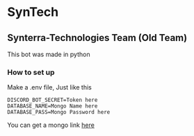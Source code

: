 SynTech
====================

Synterra-Technologies Team (Old Team)
---------------------

This bot was made in python

### How to set up
Make a .env file, Just like this

```
DISCORD_BOT_SECRET=Token here
DATABASE_NAME=Mongo Name here
DATABASE_PASS=Mongo Password here
```

You can get a mongo link [here](https://www.mongodb.com/)
